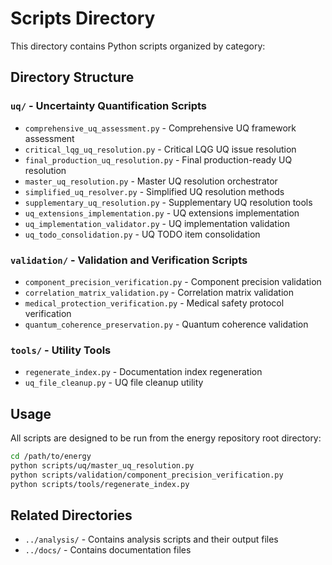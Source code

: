 # Scripts Directory

This directory contains Python scripts organized by category:

## Directory Structure

### `uq/` - Uncertainty Quantification Scripts
- `comprehensive_uq_assessment.py` - Comprehensive UQ framework assessment
- `critical_lqg_uq_resolution.py` - Critical LQG UQ issue resolution
- `final_production_uq_resolution.py` - Final production-ready UQ resolution
- `master_uq_resolution.py` - Master UQ resolution orchestrator
- `simplified_uq_resolver.py` - Simplified UQ resolution methods
- `supplementary_uq_resolution.py` - Supplementary UQ resolution tools
- `uq_extensions_implementation.py` - UQ extensions implementation
- `uq_implementation_validator.py` - UQ implementation validation
- `uq_todo_consolidation.py` - UQ TODO item consolidation

### `validation/` - Validation and Verification Scripts
- `component_precision_verification.py` - Component precision validation
- `correlation_matrix_validation.py` - Correlation matrix validation
- `medical_protection_verification.py` - Medical safety protocol verification
- `quantum_coherence_preservation.py` - Quantum coherence validation

### `tools/` - Utility Tools
- `regenerate_index.py` - Documentation index regeneration
- `uq_file_cleanup.py` - UQ file cleanup utility

## Usage

All scripts are designed to be run from the energy repository root directory:

```bash
cd /path/to/energy
python scripts/uq/master_uq_resolution.py
python scripts/validation/component_precision_verification.py
python scripts/tools/regenerate_index.py
```

## Related Directories

- `../analysis/` - Contains analysis scripts and their output files
- `../docs/` - Contains documentation files

